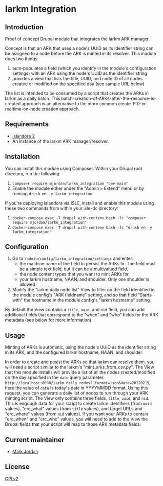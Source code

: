 # larkm Integration

## Introduction

Proof of concept Drupal module that integrates the larkm ARK manager.

Concept is that an ARK that uses a node's UUID as its identifier string can be assigned to a node before the ARK is minted in its resolver. This module does two things:

1. auto-populates a field (which you identify in the module's configuration settings) with an ARK using the node's UUID as the identifier string
1. provides a view that lists the title, UUID, and node ID of all nodes created or modified on the specified day (see sample URL below)

The list is intended to be consumed by a script that creates the ARKs in larkm as a daily batch. This batch-creation-of-ARKs-after-the-resource-is-created approach is an alternative to the more common create-PID-in-realtime-on-node creation approach.

## Requirements

* [Islandora 2](https://github.com/Islandora/islandora)
* An instance of the larkm ARK manager/resolver.

## Installation

You can install this module using Composer. Within your Drupal root directory, run the following:

1. `composer require mjordan/larkm_integration "dev-main"`
1. Enable the module either under the "Admin > Extend" menu or by running `drush en -y larkm_integration`.

If you're deploying Islandora via ISLE, install and enable this module using these two commands from within your isle-dc directory:

1. `docker-compose exec -T drupal with-contenv bash -lc "composer require mjordan/larkm_integration"`
2. `docker-compose exec -T drupal with-contenv bash -lc "drush en -y larkm_integration"`

## Configuration

1. Go to `/admin/config/larkm_integration/settings` and enter:
   * the machine name of the field to persist the ARKs to. The field must be a simple text field, but it can be a multivalued field.
   * the node content types that you want to mint ARKs for.
   * your larkm hostname, NAAN, and shoulder. Only one shoulder is allowed.
1. Modify the "larkm daily node list" View to filter on the field identified in the module config's "ARK fieldname" setting, and so that field "Starts with" the hostname in the module config's "larkm hostname" setting.

By default the View contains a `title`, `uuid`, and `nid` field; you can add additional fields that correspond to the "when" and "who" fields for the ARK metadata (see below for more information).

## Usage

Minting of ARKs is automatic, using the node's UUID as the identifier string in its ARK, and the configured larkm hostname, NAAN, and shoulder.

In order to create and pesist the ARKs so that larkm can resolve them, you will need a script similar to the larkm's "mint_arks_from_csv.py". The View that this module installs will provide a list of all the nodes created/modified on the day specified in the `date` query parameter: `http://localhost:8000/larkm_daily_nodes?_format=json&date=20220215`, here the value of `date` is today's date in YYYYMMDD format. Using this request, you can generate a daily list of nodes to run through your ARK minting script. The View only contains three fields, `title`, `uuid`, and `nid`. This is engough data for your script to create larkm identifiers (from `uuid` values), "erc_what" values (from `title` values), and target URLs and "erc_where" values (from `nid` values). If you want your ARKs to contain "erc_when" and "erc_who" values, you will need to add to the View the Drupal fields that your script will map to those ARK metadata fields.


## Current maintainer

* [Mark Jordan](https://github.com/mjordan)

## License

[GPLv2](http://www.gnu.org/licenses/gpl-2.0.txt)
